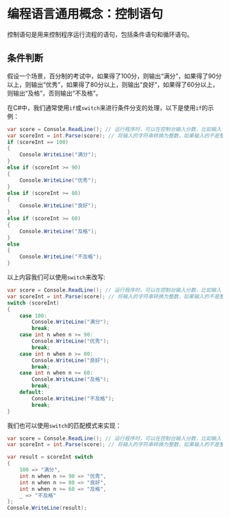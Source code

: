 # 编程语言通用概念：控制语句

控制语句是用来控制程序运行流程的语句，包括条件语句和循环语句。

## 条件判断

假设一个场景，百分制的考试中，如果得了100分，则输出“满分”，如果得了90分以上，则输出“优秀”，如果得了80分以上，则输出“良好”，如果得了60分以上，则输出“及格”，否则输出“不及格”。

在C#中，我们通常使用`if`或`switch`来进行条件分支的处理，以下是使用`if`的示例：

```csharp
var score = Console.ReadLine(); // 运行程序时，可以在控制台输入分数，比如输入 90
var scoreInt = int.Parse(score); // 将输入的字符串转换为整数，如果输入的不是整数，则会报错
if (scoreInt == 100)
{
    Console.WriteLine("满分");
}
else if (scoreInt >= 90)
{
    Console.WriteLine("优秀");
}
else if (scoreInt >= 80)
{
    Console.WriteLine("良好");
}
else if (scoreInt >= 60)
{
    Console.WriteLine("及格");
}
else
{
    Console.WriteLine("不及格");
}
```

以上内容我们可以使用`switch`来改写:

```csharp
var score = Console.ReadLine(); // 运行程序时，可以在控制台输入分数，比如输入 90
var scoreInt = int.Parse(score); // 将输入的字符串转换为整数，如果输入的不是整数，则会报错
switch (scoreInt)
{
    case 100:
        Console.WriteLine("满分");
        break;
    case int n when n >= 90:
        Console.WriteLine("优秀");
        break;
    case int n when n >= 80:
        Console.WriteLine("良好");
        break;
    case int n when n >= 60:
        Console.WriteLine("及格");
        break;
    default:
        Console.WriteLine("不及格");
        break;
}
```

我们也可以使用`switch`的匹配模式来实现：

```csharp
var score = Console.ReadLine(); // 运行程序时，可以在控制台输入分数，比如输入 90
var scoreInt = int.Parse(score); // 将输入的字符串转换为整数，如果输入的不是整数，则会报错

var result = scoreInt switch
{
    100 => "满分",
    int n when n >= 90 => "优秀",
    int n when n >= 80 => "良好",
    int n when n >= 60 => "及格",
    _ => "不及格"
};
Console.WriteLine(result);
```
